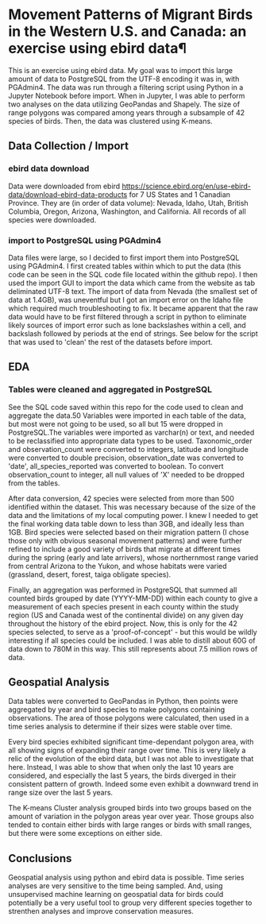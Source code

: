 # Movement Patterns of Migrant Birds in the Western U.S. and Canada: an exercise using ebird data¶

This is an exercise using ebird data. My goal was to import this large amount of data to PostgreSQL from the UTF-8 encoding it was in, with PGAdmin4. The data was run through a filtering script using Python in a Jupyter Notebook before import. When in Jupyter, I was able to perform two analyses on the data utilizing GeoPandas and Shapely. The size of range polygons was compared among years through a subsample of 42 species of birds. Then, the data was clustered using K-means. 

## Data Collection / Import

### ebird data download

Data were downloaded from ebird https://science.ebird.org/en/use-ebird-data/download-ebird-data-products for 7 US States and 1 Canadian Province. They are (in order of data volume): Nevada, Idaho, Utah, British Columbia, Oregon, Arizona, Washington, and California. All records of all species were downloaded.

### import to PostgreSQL using PGAdmin4

Data files were large, so I decided to first import them into PostgreSQL using PGAdmin4. I first created tables within which to put the data (this code can be seen in the SQL code file located within the github repo). I then used the import GUI to import the data which came from the website as tab deliminated UTF-8 text. The import of data from Nevada (the smallest set of data at 1.4GB), was uneventful but I got an import error on the Idaho file which required much troubleshooting to fix. It became apparent that the raw data would have to be first filtered through a script in python to eliminate likely sources of import error such as lone backslashes within a cell, and backslash followed by periods at the end of strings. See below for the script that was used to 'clean' the rest of the datasets before import.

## EDA

### Tables were cleaned and aggregated in PostgreSQL

See the SQL code saved within this repo for the code used to clean and aggregate the data.50 Variables were imported in each table of the data, but most were not going to be used, so all but 15 were dropped in PostgreSQL.The variables were imported as varchar(n) or text, and needed to be reclassified into appropriate data types to be used. Taxonomic_order and observation_count were converted to integers, latitude and longitude were converted to double precision, observation_date was converted to 'date', all_species_reported was converted to boolean. To convert observation_count to integer, all null values of 'X' needed to be dropped from the tables.

After data conversion, 42 species were selected from more than 500 identified within the dataset. This was necessary because of the size of the data and the limitations of my local computing power. I knew I needed to get the final working data table down to less than 3GB, and ideally less than 1GB. Bird species were selected based on their migration pattern (I chose those only with obvious seasonal movement patterns) and were further refined to include a good variety of birds that migrate at different times during the spring (early and late arrivers), whose northernmost range varied from central Arizona to the Yukon, and whose habitats were varied (grassland, desert, forest, taiga obligate species).

Finally, an aggregation was performed in PostgreSQL that summed all counted birds grouped by date (YYYY-MM-DD) within each county to give a measurement of each species present in each county within the study region (US and Canada west of the continental divide) on any given day throughout the history of the ebird project. Now, this is only for the 42 species selected, to serve as a 'proof-of-concept' - but this would be wildly interesting if all species could be included. I was able to distill about 60G of data down to 780M in this way. This still represents about 7.5 million rows of data.

## Geospatial Analysis

Data tables were converted to GeoPandas in Python, then points were aggregated by year and bird species to make polygons containing observations. The area of those polygons were calculated, then used in a time series analysis to determine if their sizes were stable over time. 

Every bird species exhibited significant time-dependant polygon area, with all showing signs of expanding their range over time. This is very likely a relic of the evolution of the ebird data, but I was not able to investigate that here. Instead, I was able to show that when only the last 10 years are considered, and especially the last 5 years, the birds diverged in their consistent pattern of growth. Indeed some even exhibit a downward trend in range size over the last 5 years.

The K-means Cluster analysis grouped birds into two groups based on the amount of variation in the polygon areas year over year. Those groups also tended to contain either birds with large ranges or birds with small ranges, but there were some exceptions on either side.

## Conclusions

Geospatial analysis using python and ebird data is possible. Time series analyses are very sensitive to the time being sampled. And, using unsupervised machine learning on geospatial data for birds could potentially be a very useful tool to group very different species together to strenthen analyses and improve conservation measures.

